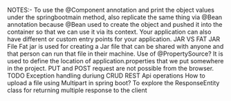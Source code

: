 NOTES:-
To use the @Component annotation and print the object values under the springbootmain method, also replicate the same thing via @Bean annotation because @Bean used to create the object and pushed it into the container so that we can use it via its context.
Your application can also have different or custom entry points for your application.
JAR VS FAT JAR File
Fat jar is used for creating a Jar file that can be shared with anyone and that person can run that file in their machine.
Use of @PropertySource? It is used to define the location of application.properties that we put somewhere in the project.
PUT and POST request are not possible from the browser.
TODO Exception handling duriung CRUD REST Api operations
How to upload a file using Multipart in spring boot?
To explore the ResponseEntity class for returning multiple response to the client
